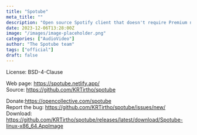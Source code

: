 ```yaml
---
title: "Spotube"
meta_title: ""
description: "Open source Spotify client that doesn't require Premium nor uses Electron! Available for both desktop & mobile!"
date: 2023-12-06T13:28:00Z
image: "/images/image-placeholder.png"
categories: ["AudioVideo"]
author: "The Spotube team"
tags: ["official"]
draft: false
---
```


License: BSD-4-Clause

Web page: https://spotube.netlify.app/  
Source: https://github.com/KRTirtho/spotube

Donate:https://opencollective.com/spotube  
Report the bug: https://github.com/KRTirtho/spotube/issues/new/  
Download: https://github.com/KRTirtho/spotube/releases/latest/download/Spotube-linux-x86_64.AppImage
